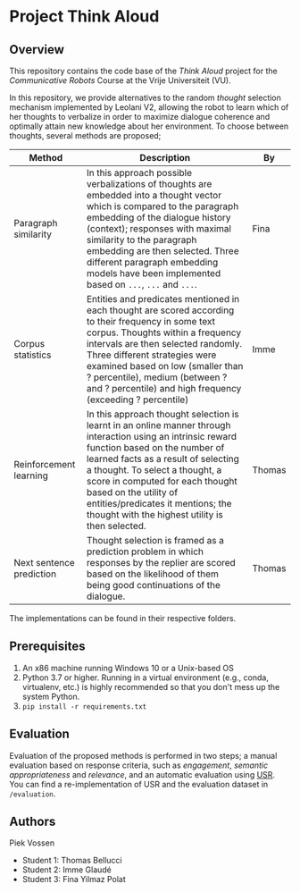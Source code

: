 # Project Think Aloud

## Overview

This repository contains the code base of the _Think Aloud_ project for the _Communicative Robots_ Course at the Vrije Universiteit (VU).

In this repository, we provide alternatives to the random _thought_ selection mechanism implemented by Leolani V2, allowing the robot to learn which of her thoughts to verbalize in order to maximize dialogue coherence and optimally attain new knowledge about her environment. To choose between thoughts, several methods are proposed;

| Method        | Description | By |
|---------------|-------------|----|
| Paragraph similarity | In this approach possible verbalizations of thoughts are embedded into a thought vector which is compared to the paragraph embedding of the dialogue history (context); responses with maximal similarity to the paragraph embedding are then selected. Three different paragraph embedding models have been implemented based on `...`, `...` and `...`.| Fina |
| Corpus statistics    | Entities and predicates mentioned in each thought are scored according to their frequency in some text corpus. Thoughts within a frequency intervals are then selected randomly. Three different strategies were examined based on low (smaller than ? percentile), medium (between ? and ? percentile) and high frequency (exceeding ? percentile) | Imme |
| Reinforcement learning | In this approach thought selection is learnt in an online manner through interaction using an intrinsic reward function based on the number of learned facts as a result of selecting a thought. To select a thought, a score in computed for each thought based on the utility of entities/predicates it mentions; the thought with the highest utility is then selected. | Thomas |
| Next sentence prediction | Thought selection is framed as a prediction problem in which responses by the replier are scored based on the likelihood of them being good continuations of the dialogue. | Thomas |

The implementations can be found in their respective folders.

## Prerequisites

1. An x86 machine running Windows 10 or a Unix-based OS
1. Python 3.7 or higher. Running in a virtual environment (e.g., conda, virtualenv, etc.) is highly recommended so that you don't mess up the system Python.
1. `pip install -r requirements.txt`

## Evaluation

Evaluation of the proposed methods is performed in two steps; a manual evaluation based on response criteria, such as *engagement*, *semantic appropriateness* and *relevance*, and an automatic evaluation using [USR](https://github.com/Shikib/usr). You can find a re-implementation of USR and the evaluation dataset in `/evaluation`.

## Authors

Piek Vossen

- Student 1: Thomas Bellucci
- Student 2: Imme Glaudé
- Student 3: Fina Yilmaz Polat
